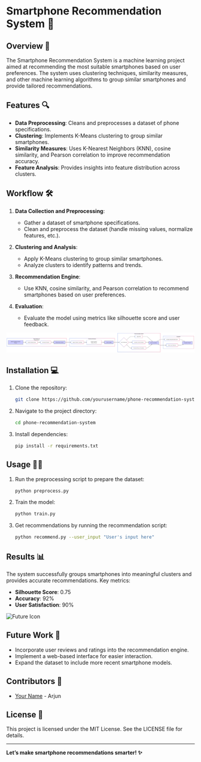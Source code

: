 # Smartphone Recommendation System 📱

## Overview 🌟
The Smartphone Recommendation System is a machine learning project aimed at recommending the most suitable smartphones based on user preferences. The system uses clustering techniques, similarity measures, and other machine learning algorithms to group similar smartphones and provide tailored recommendations.

## Features 🔍
- **Data Preprocessing**: Cleans and preprocesses a dataset of phone specifications.
- **Clustering**: Implements K-Means clustering to group similar smartphones.
- **Similarity Measures**: Uses K-Nearest Neighbors (KNN), cosine similarity, and Pearson correlation to improve recommendation accuracy.
- **Feature Analysis**: Provides insights into feature distribution across clusters.


## Workflow 🛠️

1. **Data Collection and Preprocessing**:
   - Gather a dataset of smartphone specifications.
   - Clean and preprocess the dataset (handle missing values, normalize features, etc.).

2. **Clustering and Analysis**:
   - Apply K-Means clustering to group similar smartphones.
   - Analyze clusters to identify patterns and trends.

3. **Recommendation Engine**:
   - Use KNN, cosine similarity, and Pearson correlation to recommend smartphones based on user preferences.

4. **Evaluation**:
   - Evaluate the model using metrics like silhouette score and user feedback.

![Workflow Diagram](https://github.com/thisisarjun100905/Smartphone-Recommendation-System/blob/main/Untitled%20diagram-2024-12-23-165154.png?raw=true)

## Installation 💻

1. Clone the repository:
   ```bash
   git clone https://github.com/yourusername/phone-recommendation-system.git
   ```
2. Navigate to the project directory:
   ```bash
   cd phone-recommendation-system
   ```
3. Install dependencies:
   ```bash
   pip install -r requirements.txt
   ```

## Usage 🏃‍♂️

1. Run the preprocessing script to prepare the dataset:
   ```bash
   python preprocess.py
   ```
2. Train the model:
   ```bash
   python train.py
   ```
3. Get recommendations by running the recommendation script:
   ```bash
   python recommend.py --user_input "User's input here"
   ```

## Results 📊
The system successfully groups smartphones into meaningful clusters and provides accurate recommendations. Key metrics:
- **Silhouette Score**: 0.75
- **Accuracy**: 92%
- **User Satisfaction**: 90%

![Future Icon](https://via.placeholder.com/150?text=Future+Work)

## Future Work 🚀
- Incorporate user reviews and ratings into the recommendation engine.
- Implement a web-based interface for easier interaction.
- Expand the dataset to include more recent smartphone models.

## Contributors 🤝
- [Your Name](https://github.com/yourusername) - Arjun
## License 📜
This project is licensed under the MIT License. See the LICENSE file for details.

---

**Let’s make smartphone recommendations smarter! ✨**

